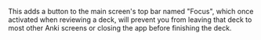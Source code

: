 This adds a button to the main screen's top bar named "Focus", which once activated when reviewing a deck,
will prevent you from leaving that deck to most other Anki screens or closing the app before finishing the deck.
